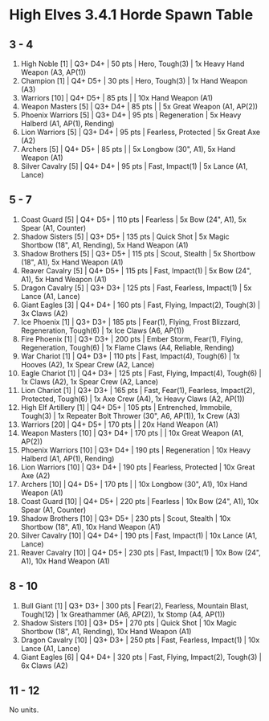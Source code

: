# High Elves 3.4.1 Horde Spawn Table

## 3 - 4

1. High Noble [1] | Q3+ D4+ | 50 pts | Hero, Tough(3) | 1x Heavy Hand Weapon (A3, AP(1))
1. Champion [1] | Q4+ D5+ | 30 pts | Hero, Tough(3) | 1x Hand Weapon (A3)
1. Warriors [10] | Q4+ D5+ | 85 pts |  | 10x Hand Weapon (A1)
1. Weapon Masters [5] | Q3+ D4+ | 85 pts |  | 5x Great Weapon (A1, AP(2))
1. Phoenix Warriors [5] | Q3+ D4+ | 95 pts | Regeneration | 5x Heavy Halberd (A1, AP(1), Rending)
1. Lion Warriors [5] | Q3+ D4+ | 95 pts | Fearless, Protected | 5x Great Axe (A2)
1. Archers [5] | Q4+ D5+ | 85 pts |  | 5x Longbow (30", A1), 5x Hand Weapon (A1)
1. Silver Cavalry [5] | Q4+ D4+ | 95 pts | Fast, Impact(1) | 5x Lance (A1, Lance)

## 5 - 7

1. Coast Guard [5] | Q4+ D5+ | 110 pts | Fearless | 5x Bow (24", A1), 5x Spear (A1, Counter)
1. Shadow Sisters [5] | Q3+ D5+ | 135 pts | Quick Shot | 5x Magic Shortbow (18", A1, Rending), 5x Hand Weapon (A1)
1. Shadow Brothers [5] | Q3+ D5+ | 115 pts | Scout, Stealth | 5x Shortbow (18", A1), 5x Hand Weapon (A1)
1. Reaver Cavalry [5] | Q4+ D5+ | 115 pts | Fast, Impact(1) | 5x Bow (24", A1), 5x Hand Weapon (A1)
1. Dragon Cavalry [5] | Q3+ D3+ | 125 pts | Fast, Fearless, Impact(1) | 5x Lance (A1, Lance)
1. Giant Eagles [3] | Q4+ D4+ | 160 pts | Fast, Flying, Impact(2), Tough(3) | 3x Claws (A2)
1. Ice Phoenix [1] | Q3+ D3+ | 185 pts | Fear(1), Flying, Frost Blizzard, Regeneration, Tough(6) | 1x Ice Claws (A6, AP(1))
1. Fire Phoenix [1] | Q3+ D3+ | 200 pts | Ember Storm, Fear(1), Flying, Regeneration, Tough(6) | 1x Flame Claws (A4, Reliable, Rending)
1. War Chariot [1] | Q4+ D3+ | 110 pts | Fast, Impact(4), Tough(6) | 1x Hooves (A2), 1x Spear Crew (A2, Lance)
1. Eagle Chariot [1] | Q4+ D3+ | 125 pts | Fast, Flying, Impact(4), Tough(6) | 1x Claws (A2), 1x Spear Crew (A2, Lance)
1. Lion Chariot [1] | Q3+ D3+ | 165 pts | Fast, Fear(1), Fearless, Impact(2), Protected, Tough(6) | 1x Axe Crew (A4), 1x Heavy Claws (A2, AP(1))
1. High Elf Artillery [1] | Q4+ D5+ | 105 pts | Entrenched, Immobile, Tough(3) | 1x Repeater Bolt Thrower (30", A6, AP(1)), 1x Crew (A3)
1. Warriors [20] | Q4+ D5+ | 170 pts |  | 20x Hand Weapon (A1)
1. Weapon Masters [10] | Q3+ D4+ | 170 pts |  | 10x Great Weapon (A1, AP(2))
1. Phoenix Warriors [10] | Q3+ D4+ | 190 pts | Regeneration | 10x Heavy Halberd (A1, AP(1), Rending)
1. Lion Warriors [10] | Q3+ D4+ | 190 pts | Fearless, Protected | 10x Great Axe (A2)
1. Archers [10] | Q4+ D5+ | 170 pts |  | 10x Longbow (30", A1), 10x Hand Weapon (A1)
1. Coast Guard [10] | Q4+ D5+ | 220 pts | Fearless | 10x Bow (24", A1), 10x Spear (A1, Counter)
1. Shadow Brothers [10] | Q3+ D5+ | 230 pts | Scout, Stealth | 10x Shortbow (18", A1), 10x Hand Weapon (A1)
1. Silver Cavalry [10] | Q4+ D4+ | 190 pts | Fast, Impact(1) | 10x Lance (A1, Lance)
1. Reaver Cavalry [10] | Q4+ D5+ | 230 pts | Fast, Impact(1) | 10x Bow (24", A1), 10x Hand Weapon (A1)

## 8 - 10

1. Bull Giant [1] | Q3+ D3+ | 300 pts | Fear(2), Fearless, Mountain Blast, Tough(12) | 1x Greathammer (A6, AP(2)), 1x Stomp (A4, AP(1))
1. Shadow Sisters [10] | Q3+ D5+ | 270 pts | Quick Shot | 10x Magic Shortbow (18", A1, Rending), 10x Hand Weapon (A1)
1. Dragon Cavalry [10] | Q3+ D3+ | 250 pts | Fast, Fearless, Impact(1) | 10x Lance (A1, Lance)
1. Giant Eagles [6] | Q4+ D4+ | 320 pts | Fast, Flying, Impact(2), Tough(3) | 6x Claws (A2)

## 11 - 12

No units.